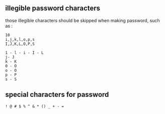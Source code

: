 ## illegible password characters

those illegible characters should be skipped when making password, such as :
```text
10
i,j,k,l,o,p,s
I,J,K,L,O,P,S

1 - l - i - I - L
j- J
k - K
0 - O
o - O
p - P
s - S
```

## special characters for password
```text
! @ # $ % ^ & * () _ + - =
```
